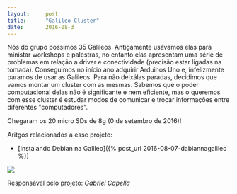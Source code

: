 ```yaml
---
layout:     post
title:      "Galileo Cluster"
date:       2016-08-3
---
```


Nós do grupo possímos 35 Galileos. Antigamente usávamos elas para ministar workshops e palestras, no entanto elas apresentam uma série de problemas em relação a driver e conectividade (precisão estar ligadas na tomada). Conseguimos no início ano adquirir Arduinos Uno e, infelizmente paramos de usar as Galileos. Para não deixálas paradas, decidimos que vamos montar um cluster com as mesmas. Sabemos que o poder computacional delas não é significante e nem eficiente, mas o queremos com esse cluster é estudar modos de comunicar e trocar informações entre diferentes "computadores".

Chegaram os 20 micro SDs de 8g (0 de setembro de 2016)!

Aritgos relacionados a esse projeto:

- [Instalando Debian na Galileo]({% post_url 2016-08-07-dabiannagalileo %})


<img src="{{ site.baseurl }}/post_img/galileos.jpg" style="">

Responsável pelo projeto: *Gabriel Capella*